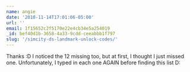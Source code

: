 ```yaml
---
name: angie
date: '2010-11-14T17:01:06-05:00'
url: ''
email: 1f15652c2f5170e22e4cb34e5a254019
_id: bef40d1b-3658-4a33-9cdd-ceeabbb1f797
slug: '/simcity-ds-landmark-unlock-codes/'
---
```


Thanks :D I noticed the 12 missing too, but at first, I thought I just missed
one. Unfortunately, I typed in each one AGAIN before finding this list D:
